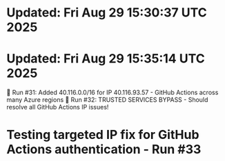 # Updated: Fri Aug 29 15:30:37 UTC 2025
# Updated: Fri Aug 29 15:35:14 UTC 2025
🔄 Run #31: Added 40.116.0.0/16 for IP 40.116.93.57 - GitHub Actions across many Azure regions
🎯 Run #32: TRUSTED SERVICES BYPASS - Should resolve all GitHub Actions IP issues!
# Testing targeted IP fix for GitHub Actions authentication - Run #33
